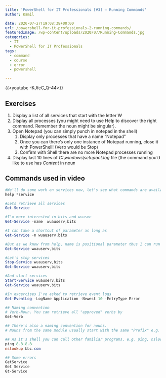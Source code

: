 ```yaml
---
title: 'PowerShell for IT Professionals [#3] – Running Commands'
author: Kamil

date: 2020-07-27T19:08:38+00:00
url: /powershell-for-it-professionals-2-running-commands/
featuredImage: /wp-content/uploads/2020/07/Running-Commands.jpg
categories:
  - IT
  - PowerShell for IT Professionals
tags:
  - command
  - course
  - error
  - powershell

---
```

{{<youtube -KJfeC_Q-44>}}

## Exercises

  1. Display a list of all services that start with the letter W
  2. Display all processes (you might need to use Help to discover the right command. Remember the noun might be singular).
  3. Open Notepad (you can simply punch in notepad in the shell)
      1. Display only processes that have a name &#8220;Notepad&#8221;
      2. Once you can there&#8217;s only one instance of Notepad running, close it with PowerShell! (Verb would be Stop)
      3. Confirm with Shell there are no more Notepad processes running
  4. Display last 10 lines of _C:\windows\setupact.log_ file (the command you&#8217;d like to use has _Content_ in noun

## Commands used in video

```powershell
#We'll do some work on services now, let's see what commands are available
help *service

#Lets retrieve all services
Get-Service

#I'm more interested in bits and wuasvc
Get-Service -name  wuauserv,bits

#I can take a shortcut of parameter as long as 
Get-Service -n wuauserv,bits

#But as we know from help, name is positional parameter thus I can run same command as...
Get-Service wuauserv,bits

#Let's stop services
Stop-Service wuauserv,bits
Get-Service wuauserv,bits

#And start services
Start-Service wuauserv,bits
Get-Service wuauserv,bits

#In excercises I've asked to retrieve event logs
Get-EventLog -LogName Application -Newest 10 -EntryType Error

## Naming convention
# Verb-Noun. You can retrieve all "approved" verbs by
Get-Verb

## There's also a naming convention for nouns.
# Nouns from the same module usually start with the same "Prefix" e.g. Active Directory cmdlets start with AD

## As it's shell you can call other familiar programs, e.g. ping, nslookup etc
ping 8.8.8.8
nslookup bbc.com

## Some errors
GetService
Get Service
Gt-Service
```
